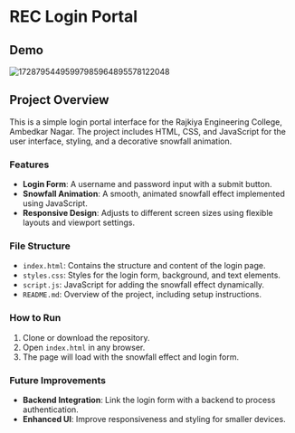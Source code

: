 # REC Login Portal

## Demo
![17287954495997985964895578122048](https://github.com/user-attachments/assets/6dfbcfa8-08c8-4165-bc4e-10ac2e00064d)



## Project Overview
This is a simple login portal interface for the Rajkiya Engineering College, Ambedkar Nagar. The project includes HTML, CSS, and JavaScript for the user interface, styling, and a decorative snowfall animation.

### Features
- **Login Form**: A username and password input with a submit button.
- **Snowfall Animation**: A smooth, animated snowfall effect implemented using JavaScript.
- **Responsive Design**: Adjusts to different screen sizes using flexible layouts and viewport settings.

### File Structure

- `index.html`: Contains the structure and content of the login page.
- `styles.css`: Styles for the login form, background, and text elements.
- `script.js`: JavaScript for adding the snowfall effect dynamically.
- `README.md`: Overview of the project, including setup instructions.

### How to Run
1. Clone or download the repository.
2. Open `index.html` in any browser.
3. The page will load with the snowfall effect and login form.

### Future Improvements
- **Backend Integration**: Link the login form with a backend to process authentication.
- **Enhanced UI**: Improve responsiveness and styling for smaller devices.
